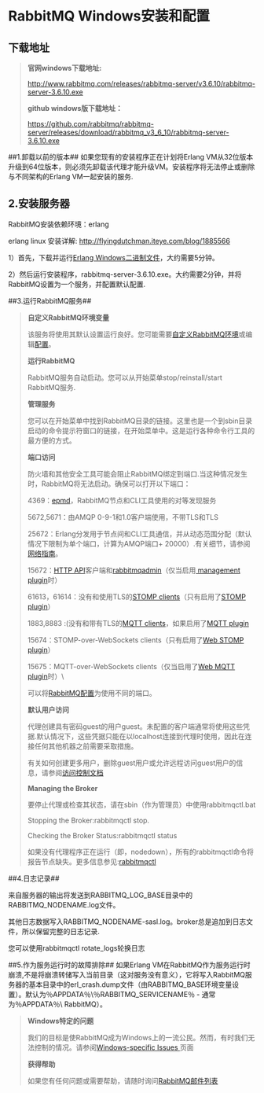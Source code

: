 # RabbitMQ Windows安装和配置 #
## 下载地址 ##
> **官网windows下载地址:**
> 
> http://www.rabbitmq.com/releases/rabbitmq-server/v3.6.10/rabbitmq-server-3.6.10.exe
> 
> **github windows版下载地址：**
> 
> https://github.com/rabbitmq/rabbitmq-server/releases/download/rabbitmq_v3_6_10/rabbitmq-server-3.6.10.exe
> 

##1.卸载以前的版本##
如果您现有的安装程序正在计划将Erlang VM从32位版本升级到64位版本，则必须先卸载该代理才能升级VM。安装程序将无法停止或删除与不同架构的Erlang VM一起安装的服务.



## 2.安装服务器 ##

RabbitMQ安装依赖环境：erlang

erlang linux 安装详解:
http://flyingdutchman.iteye.com/blog/1885566

1）首先，下载并运行[Erlang Windows二进制文件](http://www.erlang.org/downloads)，大约需要5分钟。

2）然后运行安装程序，rabbitmq-server-3.6.10.exe。大约需要2分钟，并将RabbitMQ设置为一个服务，并配置默认配置.

##3.运行RabbitMQ服务##
> **自定义RabbitMQ环境变量**
> 
> 该服务将使用其默认设置运行良好。您可能需要[自定义RabbitMQ环境](http://www.rabbitmq.com/configure.html#customise-windows-environment)或编辑[配置](http://www.rabbitmq.com/configure.html#configuration-file)。
> 
> **运行RabbitMQ**
> 
> RabbitMQ服务自动启动。您可以从开始菜单stop/reinstall/start RabbitMQ服务.
> 
> **管理服务**
> 
> 您可以在开始菜单中找到RabbitMQ目录的链接。这里也是一个到sbin目录启动的命令提示符窗口的链接，在开始菜单中。这是运行各种命令行工具的最方便的方式。
> 
> **端口访问**
> 
> 防火墙和其他安全工具可能会阻止RabbitMQ绑定到端口.当这种情况发生时，RabbitMQ将无法启动。确保可以打开以下端口：
> 
>  4369：[epmd](http://erlang.org/doc/man/epmd.html)，RabbitMQ节点和CLI工具使用的对等发现服务
>  
>  5672,5671：由AMQP 0-9-1和1.0客户端使用，不带TLS和TLS
>  
>  25672：Erlang分发用于节点间和CLI工具通信，并从动态范围分配（默认情况下限制为单个端口，计算为AMQP端口+ 20000）.有关细节，请参阅[网络指南](http://www.rabbitmq.com/networking.html)。
>  
>  15672：[HTTP API](http://www.rabbitmq.com/management.html)客户端和[rabbitmqadmin](http://www.rabbitmq.com/management-cli.html)（仅当启用[ management plugin](http://www.rabbitmq.com/management.html)时）
>  
>  61613，61614：没有和使用TLS的[STOMP clients](https://stomp.github.io/stomp-specification-1.2.html)（只有启用了[STOMP plugin](http://www.rabbitmq.com/stomp.html)）
>  
>  1883,8883 :(没有和带有TLS的[MQTT clients](http://mqtt.org/)，如果启用了[MQTT plugin](http://www.rabbitmq.com/mqtt.html)
>  
>  15674：STOMP-over-WebSockets clients（只有启用了[Web STOMP plugin](http://www.rabbitmq.com/web-stomp.html)）
>  
>  15675：MQTT-over-WebSockets clients（仅当启用了[Web MQTT plugin](http://www.rabbitmq.com/web-mqtt.html)时）\
>  
>  可以将[RabbitMQ配置](http://www.rabbitmq.com/configure.html)为使用不同的端口。
>  
>  **默认用户访问**
>  
>  代理创建具有密码guest的用户guest。未配置的客户端通常将使用这些凭据.默认情况下，这些凭据只能在以localhost连接到代理时使用，因此在连接任何其他机器之前需要采取措施。
>  
>  有关如何创建更多用户，删除guest用户或允许远程访问guest用户的信息，请参阅[访问控制文档](http://www.rabbitmq.com/access-control.html)
>  
>  **Managing the Broker**
>  
>  要停止代理或检查其状态，请在sbin（作为管理员）中使用rabbitmqctl.bat
>  
>  Stopping the Broker:rabbitmqctl stop.
>  
>  Checking the Broker Status:rabbitmqctl status
>  
>  如果没有代理程序正在运行（即，nodedown），所有的rabbitmqctl命令将报告节点缺失。更多信息参见:[rabbitmqctl](http://www.rabbitmq.com/man/rabbitmqctl.1.man.html)

##4.日志记录##

来自服务器的输出将发送到RABBITMQ\_LOG\_BASE目录中的RABBITMQ_NODENAME.log文件。

其他日志数据写入RABBITMQ_NODENAME-sasl.log。broker总是追加到日志文件，所以保留完整的日志记录.

您可以使用rabbitmqctl rotate_logs轮换日志

##5.作为服务运行时的故障排除##
如果Erlang VM在RabbitMQ作为服务运行时崩溃,不是将崩溃转储写入当前目录（这对服务没有意义），它将写入RabbitMQ服务器的基本目录中的erl_crash.dump文件（由RABBITMQ_BASE环境变量设置）。默认为％APPDATA％\％RABBITMQ_SERVICENAME％ - 通常为％APPDATA％\ RabbitMQ）。
> **Windows特定的问题**
> 
> 我们的目标是使RabbitMQ成为Windows上的一流公民。然而，有时我们无法控制的情况。请参阅[Windows-specific Issues ](http://www.rabbitmq.com/windows-quirks.html)页面
> 
> **获得帮助**
> 
> 如果您有任何问题或需要帮助，请随时询问[RabbitMQ邮件列表](https://groups.google.com/forum/#!forum/rabbitmq-users)







